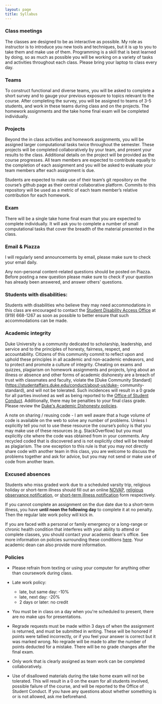 ```yaml
---
layout: page
title: Syllabus
---
```


### Class meetings

The classes are designed to be as interactive as possible. My role as 
instructor is to introduce you new tools and techniques, but it is up 
to you to take them and make use of them. Programming is a skill that 
is best learned by doing, so as much as possible you will be working 
on a variety of tasks and activities throughout each class. Please 
bring your laptop to class every day.

### Teams

To construct functional and diverse teams, you will be asked to 
complete a short survey and to gauge your previous exposure to topics 
relevant to the course. After completing the survey, you will be 
assigned to teams of 3-5 students, and work in these teams during 
class and on the projects. The homework assignments and the take home 
final exam will be completed individually.


### Projects

Beyond the in class activities and homework assignments, you will be 
assigned larger computational tasks twice throughout the semester. 
These projects will be completed collaboratively by your team, and 
present your results to the class. Additional details on the project 
will be provided as the course progresses. All team members are 
expected to contribute equally to the completion of each assignment 
and you will be asked to evaluate your team members after each 
assignment is due.

Students are expected to make use of their team’s git repository on 
the course’s github page as their central collaborative platform. 
Commits to this repository will be used as a metric of each team 
member’s relative contribution for each homework.

### Exam

There will be a single take home final exam that you are expected to 
complete individually. It will ask you to complete a number of small 
computational tasks that cover the breadth of the material presented 
in the class.


### Email & Piazza

I will regularly send announcements by email, please make sure to 
check your email daily.

Any non-personal content-related questions should be posted on Piazza. 
Before posting a new question please make sure to check if your 
question has already been answered, and answer others' questions.

### Students with disabilities:

Students with disabilities who believe they may need accommodations in this class 
are encouraged to contact the [Student Disability Access Office](http://www.access.duke.edu/students/requesting/index.php) at (919) 668-1267 as soon as possible to 
better ensure that such accommodations can be made.

### Academic integrity

Duke University is a community dedicated to scholarship, leadership, and service 
and to the principles of honesty, fairness, respect, and accountability. Citizens 
of this community commit to reflect upon and uphold these principles in all 
academic and non-academic endeavors, and to protect and promote a culture of 
integrity. Cheating on exams and quizzes, plagiarism on homework assignments and 
projects, lying about an illness or absence and other forms of academic 
dishonesty are a breach of trust with classmates and faculty, violate the [Duke Community Standard](https://studentaffairs.duke.edu/conduct/about-us/duke-
community-standard), and will not be tolerated. Such incidences will result in a 
0 grade for all parties involved as well as being reported to the [Office of Student Conduct](http://www.studentaffairs.duke.edu/conduct). Additionally, there 
may be penalties to your final class grade. Please review the [Duke's Academic Dishonesty policies](https://studentaffairs.duke.edu/conduct/z-policies/academic-dishonesty).

A note on sharing / reusing code - I am well aware that a huge volume of 
code is available on the web to solve any number of problems. Unless I 
explicitly tell you not to use these resource the course’s policy is that 
you may make use of these resources (e.g. StackOverflow) but you must 
explicitly cite where the code was obtained from in your comments. Any 
recycled coded that is discovered and is not explicitly cited will be 
treated as plagiarism. The one exception to this rule is that you may not 
directly share code with another team in this class, you are welcome to 
discuss the problems together and ask for advice, but you may not send or 
make use of code from another team.

### Excused absences

Students who miss graded work due to a scheduled varsity trip, religious 
holiday or short-term illness should fill out an online 
[NOVAP](https://trinity.duke.edu/undergraduate/academic-policies/athletic-varsity-participation), 
[religious observance notification](https://trinity.duke.edu/undergraduate/academic-policies/religious-holidays), 
or [short-term illness notification](http://trinity.duke.edu/academic-requirements?p=policy-short-term-illness-notification) 
form respectively. 

If you cannot complete an assignment on the due date due to a short-term illness, 
you have **until noon the following day** to complete it at no penalty. Then the 
regular late work policy will kick in.

If you are faced with a personal or family emergency or a long-range or chronic 
health condition that interferes with your ability to attend or complete classes, 
you should contact your academic dean's office. See more information on policies 
surrounding these conditions [here](https://trinity.duke.edu/undergraduate/academic-policies/personal-emergencies). 
Your academic dean can also provide more information.

### Policies

* Please refrain from texting or using your computer for anything other 
than coursework during class.

* Late work policy:
    * late, but same day: -10%
    * late, next day: -20%
    * 2 days or later: no credit

* You must be in class on a day when you're scheduled to present, there are 
no make ups for presentations.

* Regrade requests must be made within 3 days of when the assignment is 
returned, and must be submitted in writing. These will be honored if points 
were tallied incorrectly, or if you feel your answer is correct but it was 
marked wrong. No regrade will be made to alter the number of points 
deducted for a mistake. There will be no grade changes after the final exam.

* Only work that is clearly assigned as team work can be completed 
collaboratively.

* Use of disallowed materials during the take home exam will not be 
tolerated. This will result in a 0 on the exam for all students involved, 
possible failure of the course, and will be reported to the Office of 
Student Conduct. If you have any questions about whether something is or is 
not allowed, ask me beforehand.
